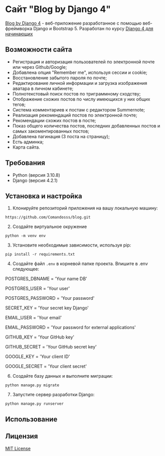 # Сайт "Blog by Django 4"

[Blog by Django 4](http://alexlevkin.django-blog.ru/) - веб-приложение разработанное с помощью веб-фреймворка Django и Bootstrap 5. 
Разработан по курсу [Django 4 для начинающих](https://stepik.org/course/174634)

## Возможности сайта

- Регистрация и авторизация пользователей по электронной почте или через Github/Google;
- Добавлена опция "Remember me", используя сессии и cookie; 
- Восстановление забытого пароля по почте;
- Редактирование личной информации и загрузка изображения аватара в личном кабинете;
- Полнотекстовый поиск постов по триграммному сходству;
- Отображение схожих постов по числу имеющихся у них общих тегов;
- Система комментариев к постам с редактором Summernote;
- Реализация рекомендаций постов по электронной почте;
- Рекомендации схожих постов в посте;
- Показ общего количества постов, последних добавленных постов и самых закоментированных постов;
- Добавлена пагинация (3 поста на страницу);
- Есть админка;
- Карта сайта.

## Требования

- Python (версия 3.10.8)
- Django (версия 4.2.1)

## Установка и настройка

1. Клонируйте репозиторий приложения на вашу локальную машину:
```
https://github.com/Comandosss/blog.git
```

2. Создайте виртуальное окружение
```
python -m venv env
```
  
3. Установите необходимые зависимости, используя pip:
```
pip install -r requirements.txt
```

4. Создайте файл `.env` в корневой папке проекта. Впишите в .env следующее:

POSTGRES_DBNAME = 'Your name DB'

POSTGRES_USER = 'Your user'

POSTGRES_PASSWORD = 'Your password'

SECRET_KEY = 'Your secret key Django'

EMAIL_USER = 'Your email'

EMAIL_PASSWORD = 'Your password for external applications'

GITHUB_KEY = 'Your GitHub key'

GITHUB_SECRET = 'Your GitHub secret key'

GOOGLE_KEY = 'Your client ID'

GOOGLE_SECRET = 'Your client secret'

6. Создайте базу данных и выполните миграции:
```
python manage.py migrate
```

7. Запустите сервер разработки Django:
```
python manage.py runserver
```

## Использование

## Лицензия

[MIT License](LICENSE)
